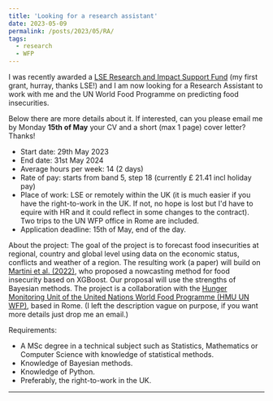 ```yaml
---
title: 'Looking for a research assistant'
date: 2023-05-09
permalink: /posts/2023/05/RA/
tags:
  - research
  - WFP
---
```


I was recently awarded a [LSE Research and Impact Support Fund](https://info.lse.ac.uk/staff/divisions/research-and-innovation/research/apply-for-funding/lse-research-support-fund) (my first grant, hurray, thanks LSE!) and I am now looking for a Research Assistant to work with me and the UN World Food Programme on predicting food insecurities.

Below there are more details about it. If interested, can you please email me by Monday **15th of May** your CV and a short (max 1 page) cover letter? Thanks!

- Start date: 29th May 2023
- End date: 31st May 2024
- Average hours per week: 14 (2 days)
- Rate of pay: starts from band 5, step 18 (currently £ 21.41 incl holiday pay)
- Place of work: LSE or remotely within the UK (it is much easier if you have the right-to-work in the UK. If not, no hope is lost but I'd have to equire with HR and it could reflect in some changes to the contract). Two trips to the UN WFP office in Rome are included.
- Application deadline: 15th of May, end of the day.

About the project: The goal of the project is to forecast food insecurities at regional, country and global level using data on the economic status, conflicts and weather of a region. The resulting work (a paper) will build on [Martini et al. (2022)](https://www.nature.com/articles/s43016-022-00587-8), who proposed a nowcasting method for food insecurity based on XGBoost. Our proposal will use the strengths of Bayesian methods. The project is a collaboration with the [Hunger Monitoring Unit of the United Nations World Food Programme (HMU UN WFP)](https://hungermap.wfp.org), based in Rome.
(I left the description vague on purpose, if you want more details just drop me an email.)

Requirements:
- A MSc degree in a technical subject such as Statistics, Mathematics or Computer Science with knowledge of statistical methods.
- Knowledge of Bayesian methods.
- Knowledge of Python.
- Preferably, the right-to-work in the UK.

------
